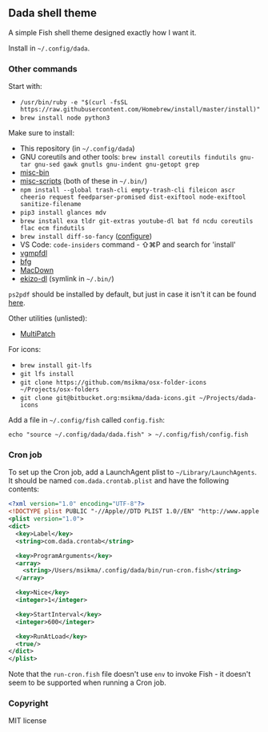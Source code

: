 ## Dada shell theme

A simple Fish shell theme designed exactly how I want it.

Install in `~/.config/dada`.

### Other commands

Start with:

* `/usr/bin/ruby -e "$(curl -fsSL https://raw.githubusercontent.com/Homebrew/install/master/install)"`
* `brew install node python3`

Make sure to install:

* This repository (in `~/.config/dada`)
* GNU coreutils and other tools: `brew install coreutils findutils gnu-tar gnu-sed gawk gnutls gnu-indent gnu-getopt grep`
* [misc-bin](https://bitbucket.org/msikma/misc-bin)
* [misc-scripts](https://github.com/msikma/misc-scripts) (both of these in `~/.bin/`)
* `npm install --global trash-cli empty-trash-cli fileicon ascr cheerio request feedparser-promised dist-exiftool node-exiftool sanitize-filename`
* `pip3 install glances mdv`
* `brew install exa tldr git-extras youtube-dl bat fd ncdu coreutils flac ecm findutils`
* `brew install diff-so-fancy` ([configure](https://github.com/so-fancy/diff-so-fancy))
* VS Code: `code-insiders` command - ⇧⌘P and search for 'install'
* [vgmpfdl](https://github.com/msikma/vgmpfdl)
* [bfg](https://rtyley.github.io/bfg-repo-cleaner/)
* [MacDown](https://macdown.uranusjr.com/)
* [ekizo-dl](https://github.com/msikma/ekizo-dl) (symlink in `~/.bin/`)

`ps2pdf` should be installed by default, but just in case it isn't it can be found [here](https://www.ghostscript.com/doc/current/Ps2pdf.htm).

Other utilities (unlisted):

* [MultiPatch](http://www.romhacking.net/utilities/746/)

For icons:

* `brew install git-lfs`
* `git lfs install`
* `git clone https://github.com/msikma/osx-folder-icons ~/Projects/osx-folders`
* `git clone git@bitbucket.org:msikma/dada-icons.git ~/Projects/dada-icons`

Add a file in `~/.config/fish` called `config.fish`:

```
echo "source ~/.config/dada/dada.fish" > ~/.config/fish/config.fish
```

### Cron job

To set up the Cron job, add a LaunchAgent plist to `~/Library/LaunchAgents`. It should be named `com.dada.crontab.plist` and have the following contents:

```xml
<?xml version="1.0" encoding="UTF-8"?>
<!DOCTYPE plist PUBLIC "-//Apple//DTD PLIST 1.0//EN" "http://www.apple.com/DTDs/PropertyList-1.0.dtd">
<plist version="1.0">
<dict>
  <key>Label</key>
  <string>com.dada.crontab</string>

  <key>ProgramArguments</key>
  <array>
    <string>/Users/msikma/.config/dada/bin/run-cron.fish</string>
  </array>

  <key>Nice</key>
  <integer>1</integer>

  <key>StartInterval</key>
  <integer>600</integer>

  <key>RunAtLoad</key>
  <true/>
</dict>
</plist>
```

Note that the `run-cron.fish` file doesn't use `env` to invoke Fish - it doesn't seem to be supported when running a Cron job.

### Copyright

MIT license
